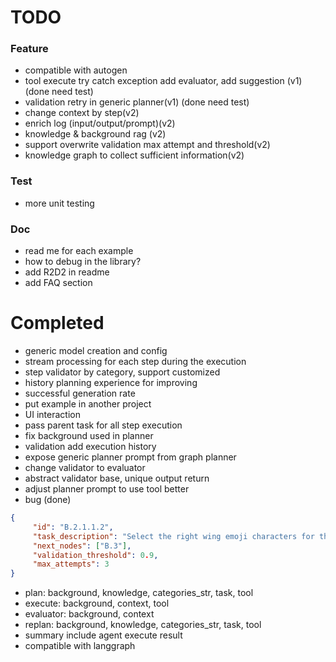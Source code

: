# TODO

### Feature
- compatible with autogen
- tool execute try catch exception add evaluator, add suggestion (v1) (done need test)
- validation retry in generic planner(v1) (done need test)
- change context by step(v2)
- enrich log (input/output/prompt)(v2)
- knowledge & background rag (v2)
- support overwrite validation max attempt and threshold(v2)
- knowledge graph to collect sufficient information(v2)

### Test
- more unit testing

### Doc
- read me for each example
- how to debug in the library?
- add R2D2 in readme
- add FAQ section

# Completed
- generic model creation and config
- stream processing for each step during the execution
- step validator by category, support customized
- history planning experience for improving
- successful generation rate
- put example in another project
- UI interaction
- pass parent task for all step execution 
- fix background used in planner
- validation add execution history 
- expose generic planner prompt from graph planner 
- change validator to evaluator
- abstract validator base, unique output return
- adjust planner prompt to use tool better
- bug (done)
```json
{
     "id": "B.2.1.1.2",
     "task_description": "Select the right wing emoji characters for the dragon, focusing on specific styles and sizes.",
     "next_nodes": ["B.3"],
     "validation_threshold": 0.9,
     "max_attempts": 3
}
```
- plan: background, knowledge, categories_str, task, tool
- execute: background, context, tool
- evaluator: background, context
- replan: background, knowledge, categories_str, task, tool
- summary include agent execute result
- compatible with langgraph